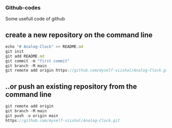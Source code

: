 ### Github-codes
Some usefull code of github

## create a new repository on the command line 
```javascript
echo "# Analog-Clock" >> README.md 
git init 
git add README.md 
git commit -m "first commit" 
git branch -M main 
git remote add origin https://github.com/myself-viishal/Analog-Clock.git git push -u origin main

```
## ..or push an existing repository from the command line 
```javascript
git remote add origin 
git branch -M main 
git push -u origin main 
https://github.com/myself-viishal/Analog-Clock.git 

```
